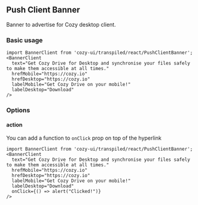## Push Client Banner
Banner to advertise for Cozy desktop client.

### Basic usage

```
import BannerClient from 'cozy-ui/transpiled/react/PushClientBanner';
<BannerClient
  text="Get Cozy Drive for Desktop and synchronise your files safely to make them accessible at all times."
  hrefMobile="https://cozy.io"
  hrefDesktop="https://cozy.io"
  labelMobile="Get Cozy Drive on your mobile!"
  labelDesktop="Download"
/>
```

### Options
#### action
You can add a function to `onClick` prop on top of the hyperlink
```
import BannerClient from 'cozy-ui/transpiled/react/PushClientBanner';
<BannerClient
  text="Get Cozy Drive for Desktop and synchronise your files safely to make them accessible at all times."
  hrefMobile="https://cozy.io"
  hrefDesktop="https://cozy.io"
  labelMobile="Get Cozy Drive on your mobile!"
  labelDesktop="Download"
  onClick={() => alert("Clicked!")}
/>
```
